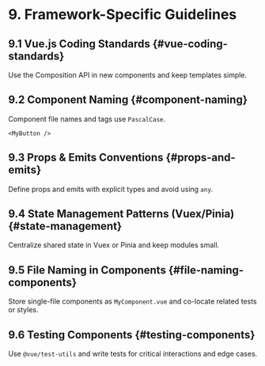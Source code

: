 # 9. Framework-Specific Guidelines

## 9.1 Vue.js Coding Standards {#vue-coding-standards}
Use the Composition API in new components and keep templates simple.

## 9.2 Component Naming {#component-naming}
Component file names and tags use `PascalCase`.

```vue
<MyButton />
```

## 9.3 Props & Emits Conventions {#props-and-emits}
Define props and emits with explicit types and avoid using `any`.

## 9.4 State Management Patterns (Vuex/Pinia) {#state-management}
Centralize shared state in Vuex or Pinia and keep modules small.

## 9.5 File Naming in Components {#file-naming-components}
Store single-file components as `MyComponent.vue` and co-locate related tests or styles.

## 9.6 Testing Components {#testing-components}
Use `@vue/test-utils` and write tests for critical interactions and edge cases.
